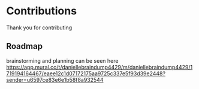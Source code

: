 # Contributions

Thank you for contributing


## Roadmap 
brainstorming and planning can be seen here
https://app.mural.co/t/daniellebraindump4429/m/daniellebraindump4429/1719194164467/eaee12c1d07172175aa9725c337e5f93d39e2448?sender=u6597ce83e6e1b58f8a932544 